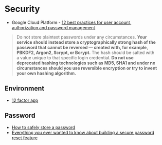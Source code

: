 # Security

* Google Cloud Platform - [12 best practices for user account, authorization and password management](https://cloud.google.com/blog/products/gcp/12-best-practices-for-user-account)

>  Do not store plaintext passwords under any circumstances. **Your service should instead store a cryptographically strong hash of the password that cannot be reversed — created with, for example, PBKDF2, Argon2, Scrypt, or Bcrypt.** The hash should be salted with a value unique to that specific login credential. **Do not use deprecated hashing technologies such as MD5, SHA1 and under no circumstances should you use reversible encryption or try to invent your own hashing algorithm.**

## Environment

* [12 factor app](https://12factor.net/)

## Password

* [How to safely store a password](https://codahale.com/how-to-safely-store-a-password/)
* [Everything you ever wanted to know about building a secure password reset feature](https://www.troyhunt.com/everything-you-ever-wanted-to-know/)
